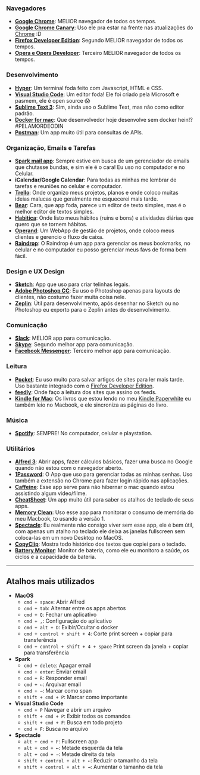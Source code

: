 ### Navegadores

* **[Google Chrome](https://www.google.com.br/chrome/browser/desktop/index.html)**: MELIOR navegador de todos os tempos.
* **[Google Chrome Canary](https://www.google.com.br/chrome/browser/canary.html)**: Uso ele pra estar na frente nas atualizações do [Chrome](https://www.google.com.br/chrome/browser/desktop/index.html) :D
* **[Firefox Developer Edition](https://www.mozilla.org/en-US/firefox/developer/)**: Segundo MELIOR navegador de todos os tempos.
* **[Opera e Opera Developer](https://www.opera.com/pt-br/computer/beta)**: Terceiro MELIOR navegador de todos os tempos.

### Desenvolvimento

* **[Hyper](https://hyper.is/)**: Um terminal foda feito com Javascript, HTML e CSS.
* **[Visual Studio Code](https://code.visualstudio.com/)**: Um editor foda! Ele foi criado pela Microsoft e pasmem, ele é open source 😱
* **[Sublime Text 3](https://www.sublimetext.com/3)**: Sim, ainda uso o Sublime Text, mas não como editor padrão.
* **[Docker for mac](https://docs.docker.com/docker-for-mac/)**: Que desenvolvedor hoje desenvolve sem docker hein!? #PELAMORDEODIN
* **[Postman](https://www.getpostman.com/)**: Um app muito útil para consultas de APIs.

### Organização, Emails e Tarefas

* **[Spark mail app](https://sparkmailapp.com/)**: Sempre estive em busca de um gerenciador de emails que chutasse bundas, e sim ele é o cara! Eu uso no computador e no Celular.
* **iCalendar/Google Calendar**: Para todas as minhas me lembrar de tarefas e reuniões no celular e computador.
* **[Trello](https://trello.com/)**: Onde organizo meus projetos, planos e onde coloco muitas ideias malucas que geralmente me esquecerei mais tarde.
* **[Bear](http://www.bear-writer.com/)**: Cara, que app foda, parece um editor de texto simples, mas é o melhor editor de textos simples.
* **[Habitica](https://habitica.com/)**: Onde listo meus hábitos (ruins e bons) e atividades diárias que quero que se tornem hábitos.
* **[Operand](http://operand.com.br/)**: Um WebApp de gestão de projetos, onde coloco meus clientes e gerencio o fluxo de caixa.
* **[Raindrop](https://raindrop.io/)**: O Raindrop é um app para gerenciar os meus bookmarks, no celular e no computador eu posso gerenciar meus favs de forma bem fácil.

### Design e UX Design

* **[Sketch](https://sketchapp.com/)**: App que uso para criar telinhas legais.
* **[Adobe Photoshop CC]()**: Eu uso o Photoshop apenas para layouts de clientes, não costumo fazer muita coisa nele.
* **[Zeplin](https://zeplin.io/)**: Útil para desenvolvimento, após desenhar no Sketch ou no Photoshop eu exporto para o Zeplin antes do desenvolvimento.

### Comunicação

* **[Slack](https://slack.com/)**: MELIOR app para comunicação.
* **[Skype](https://www.skype.com/pt-br/get-skype/)**: Segundo melhor app para comunicação.
* **[Facebook Messenger](https://www.messenger.com/)**: Terceiro melhor app para comunicação.

### Leitura

* **[Pocket](https://getpocket.com/)**: Eu uso muito para salvar artigos de sites para ler mais tarde. Uso bastante integrado com o [Firefox Developer Edition](https://www.mozilla.org/en-US/firefox/developer/).
* **[feedly](https://feedly.com/)**: Onde faço a leitura dos sites que assino os feeds.
* **[Kindle for Mac](https://itunes.apple.com/us/app/kindle/id405399194?mt=12)**: Os livros que estou lendo no meu [Kindle Paperwhite](https://www.amazon.com/dp/B00OQVZDJM) eu também leio no Macbook, e ele sincroniza as páginas do livro.

### Música

* **[Spotify](https://www.spotify.com/br/)**: SEMPRE! No computador, celular e playstation.

### Utilitários

* **[Alfred 3](https://www.alfredapp.com/)**: Abrir apps, fazer cálculos básicos, fazer uma busca no Google quando não estou com o navegador aberto.
* **[1Password](https://1password.com/)**: O App que uso para gerenciar todas as minhas senhas. Uso também a extensão no Chrome para fazer login rápido nas aplicações.
* **[Caffeine](http://lightheadsw.com/caffeine/)**: Esse app serve para não hibernar o mac quando estou assistindo algum video/filme.
* **[CheatSheet](https://www.cheatsheetapp.com/CheatSheet/)**: Um app muito útil para saber os atalhos de teclado de seus apps.
* **[Memory Clean](https://fiplab.com/apps/memory-clean-for-mac)**: Uso esse app para monitorar o consumo de memória do meu Macbook, to usando a versão 1.
* **[Spectacle](https://www.spectacleapp.com/)**: Eu realmente não consigo viver sem esse app, ele é bem útil, com apenas um atalho no teclado ele deixa as janelas fullscreen sem coloca-las em um novo Desktop no MacOS.
* **[CopyClip](https://itunes.apple.com/us/app/copyclip-clipboard-history/id595191960?mt=12)**: Mostra todo histórico dos textos que copiei para o teclado.
* **[Battery Monitor](https://itunes.apple.com/us/app/battery-monitor-health-info/id836505650?mt=12)**: Monitor de bateria, como ele eu monitoro a saúde, os ciclos e a capacidade da bateria.

---

## Atalhos mais utilizados

* **MacOS**
  * `cmd + space`: Abrir Alfred
  * `cmd + tab`: Alternar entre os apps abertos
  * `cmd + Q`: Fechar um aplicativo
  * `cmd + ,`: Configuração do aplicativo
  * `cmd + alt + D`: Exibir/Ocultar o docker
  * `cmd + control + shift + 4`: Corte print screen + copiar para transferência
  * `cmd + control + shift + 4 + space` Print screen da janela + copiar para transferência
* **Spark**
  * `cmd + delete`: Apagar email
  * `cmd + enter`: Enviar email
  * `cmd + R`: Responder email
  * `cmd + ←`: Arquivar email
  * `cmd + →`: Marcar como span
  * `shift + cmd + P`: Marcar como importante
* **Visual Studio Code**
  * `cmd + P` Navegar e abrir um arquivo
  * `shift + cmd + P`: Exibir todos os comandos
  * `shift + cmd + F`: Busca em todo projeto
  * `cmd + F`: Busca no arquivo
* **Spectacle**
  * `alt + cmd + F`: Fullscreen app
  * `alt + cmd + ←`: Metade esquerda da tela
  * `alt + cmd + →`: Metade direita da tela
  * `shift + control + alt + ←`: Reduzir o tamanho da tela
  * `shift + control + alt + →`: Aumentar o tamanho da tela
